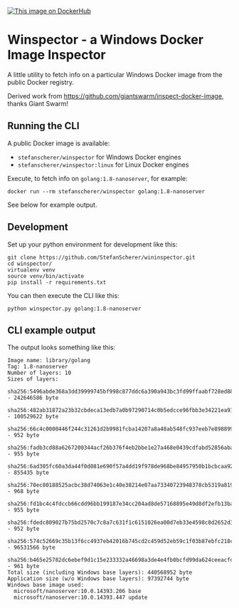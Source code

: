 [![This image on DockerHub](https://img.shields.io/docker/pulls/stefanscherer/winspector.svg)](https://hub.docker.com/r/stefanscherer/winspector/)

# Winspector - a Windows Docker Image Inspector

A little utility to fetch info on a particular Windows Docker image from the public Docker registry.

Derived work from https://github.com/giantswarm/inspect-docker-image, thanks Giant Swarm!

## Running the CLI

A public Docker image is available:

  * `stefanscherer/winspector` for Windows Docker engines
  * `stefanscherer/winspector:linux` for Linux Docker engines

Execute, to fetch info on `golang:1.8-nanoserver`, for example:

```
docker run --rm stefanscherer/winspector golang:1.8-nanoserver
```

See below for example output.

## Development

Set up your python environment for development like this:

```nohighlight
git clone https://github.com/StefanScherer/wininspector.git
cd winspector/
virtualenv venv
source venv/bin/activate
pip install -r requirements.txt
```

You can then execute the CLI like this:

```nohighlight
python winspector.py golang:1.8-nanoserver
```

## CLI example output

The output looks something like this:

```nohighlight
Image name: library/golang
Tag: 1.8-nanoserver
Number of layers: 10
Sizes of layers:
  sha256:5496abde368a3dd39999745bf998c877ddc6a390a943bc3fd99ffaabf728ed88 - 242646586 byte
  sha256:482ab31872a23b32cbdeca13edb7a0b97290714c0b5edcce96fbb3e34221ea91 - 100529622 byte
  sha256:66c4c0000446f244c31261d2b9981fcba14207a8a48ab548fc937eeb7e898899 - 952 byte
  sha256:fadb3cd88a6267200344acf26b376f4eb2bbe1e27a468e0439cdfabd52856aba - 955 byte
  sha256:6ad305fc60a3da44f0d081e690f57a4dd19f978de968be84957950b1bcbcaa92 - 855435 byte
  sha256:70ec80188525acbc38d74063e1c40e38214e07aa73340723948378cb5319a819 - 968 byte
  sha256:fd1bc4c4fdccb66cdd96bb199187e34cc204ad8de57168895e49d8df2efb13ba - 955 byte
  sha256:fdedc809027b75bd2570c7c8a7c631f1c6151026ea00d7eb33e4598c8d2652d3 - 952 byte
  sha256:574c52669c35b13f6cc4937eb42016b745cd2c459d52eb59c1f03b87ebfc218c - 96531566 byte
  sha256:b465e25782dc6ebef9d1c15e233332a46698a3de4e4fb0bcfd99da624ceeacfd - 961 byte
Total size (including Windows base layers): 440568952 byte
Application size (w/o Windows base layers): 97392744 byte
Windows base image used:
  microsoft/nanoserver:10.0.14393.206 base
  microsoft/nanoserver:10.0.14393.447 update
```
